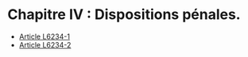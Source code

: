 # Chapitre IV : Dispositions pénales.

* [Article L6234-1](./LEGIARTI000006904087.md)
* [Article L6234-2](./LEGIARTI000006904088.md)

